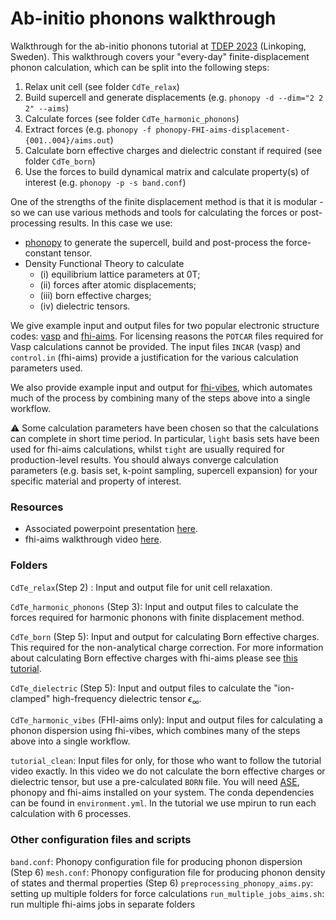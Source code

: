 # Ab-initio phonons walkthrough

Walkthrough for the ab-initio phonons tutorial at [TDEP 2023](https://liu.se/en/research/tdep2023) (Linkoping, Sweden). This walkthrough covers your "every-day" finite-displacement phonon calculation, which can be split into the following steps:

1. Relax unit cell (see folder `CdTe_relax`)
2. Build supercell and generate displacements (e.g. `phonopy -d --dim="2 2 2" --aims`)
3. Calculate forces (see folder `CdTe_harmonic_phonons`)
4. Extract forces (e.g. `phonopy -f phonopy-FHI-aims-displacement-{001..004}/aims.out`)
5. Calculate born effective charges and dielectric constant if required (see folder `CdTe_born`)
6. Use the forces to build dynamical matrix and calculate property(s) of interest (e.g. `phonopy -p -s band.conf`)

One of the strengths of the finite displacement method is that it is modular - so we can use various methods and tools for calculating the forces or post-processing results. In this case we use:

- [phonopy](https://phonopy.github.io/phonopy/) to generate the supercell, build and post-process the force-constant tensor.
- Density Functional Theory to calculate
  - (i) equilibrium lattice parameters at 0T;
  - (ii) forces after atomic displacements;
  - (iii) born effective charges;
  - (iv) dielectric tensors.

We give example input and output files for two popular electronic structure codes: [vasp](https://www.vasp.at/) and [fhi-aims](https://fhi-aims.org/). For licensing reasons the `POTCAR` files required for Vasp calculations cannot be provided. The input files `INCAR` (vasp) and `control.in` (fhi-aims) provide a justification for the various calculation parameters used. 

We also provide example input and output for [fhi-vibes](https://vibes-developers.gitlab.io/vibes/), which automates much of the process by combining many of the steps above into a single workflow. 

⚠️ Some calculation parameters have been chosen so that the calculations can complete in short time period. In particular, `light` basis sets have been used for fhi-aims calculations, whilst `tight` are usually required for production-level results. You should always converge calculation parameters (e.g. basis set, k-point sampling, supercell expansion) for your specific material and property of interest.

### Resources

- Associated powerpoint presentation [here]().
- fhi-aims walkthrough video [here]().

### Folders

`CdTe_relax`(Step 2) : Input and output file for unit cell relaxation.

`CdTe_harmonic_phonons` (Step 3): Input and output files to calculate the forces required for harmonic phonons with finite displacement method.

`CdTe_born` (Step 5): Input and output for calculating Born effective charges. This required for the non-analytical charge correction. For more information about calculating Born effective charges with fhi-aims please see [this tutorial](https://fhi-aims-club.gitlab.io/tutorials/phonons-with-fhi-vibes/phonons/5_BEC/exercise-5/).

`CdTe_dielectric` (Step 5): Input and output files to calculate the "ion-clamped" high-frequency dielectric tensor	$\epsilon_\infty$.

`CdTe_harmonic_vibes` (FHI-aims only): Input and output files for calculating a phonon dispersion using fhi-vibes, which combines many of the steps above into a single workflow.

`tutorial_clean`: Input files for only, for those who want to follow the tutorial video exactly. In this video we do not calculate the born effective charges or dielectric tensor, but use a pre-calculated `BORN` file. You will need [ASE](), phonopy and fhi-aims installed on your system. The conda dependencies can be found in `environment.yml`. In the tutorial we use mpirun to run each calculation with 6 processes.

### Other configuration files and scripts 

`band.conf`: Phonopy configuration file for producing phonon dispersion (Step 6)
`mesh.conf`: Phonopy configuration file for producing phonon density of states and thermal properties (Step 6)
`preprocessing_phonopy_aims.py`: setting up multiple folders for force calculations
`run_multiple_jobs_aims.sh`: run multiple fhi-aims jobs in separate folders
